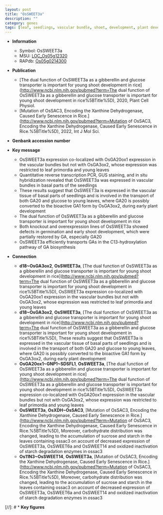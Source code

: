 ```yaml
---
layout: post
title: "OsSWEET3a"
description: ""
category: genes
tags: [leaf, seedlings, vascular bundle, shoot, development, plant development, gibberellin, transporter,  ga , Gibberellin, GA, GA biosynthesis]
---
```


* **Information**  
    + Symbol: OsSWEET3a  
    + MSU: [LOC_Os05g12320](http://rice.uga.edu/cgi-bin/ORF_infopage.cgi?orf=LOC_Os05g12320)  
    + RAPdb: [Os05g0214300](http://rapdb.dna.affrc.go.jp/viewer/gbrowse_details/irgsp1?name=Os05g0214300)  

* **Publication**  
    + [The dual function of OsSWEET3a as a gibberellin and glucose transporter is important for young shoot development in rice](http://www.ncbi.nlm.nih.gov/pubmed?term=The dual function of OsSWEET3a as a gibberellin and glucose transporter is important for young shoot development in rice%5BTitle%5D), 2020, Plant Cell Physiol.
    + [Mutation of OsSAC3, Encoding the Xanthine Dehydrogenase, Caused Early Senescence in Rice.](http://www.ncbi.nlm.nih.gov/pubmed?term=Mutation of OsSAC3, Encoding the Xanthine Dehydrogenase, Caused Early Senescence in Rice.%5BTitle%5D), 2022, Int J Mol Sci.

* **Genbank accession number**  

* **Key message**  
    + OsSWEET3a expression co-localized with OsGA20ox1 expression in the vascular bundles but not with OsGA3ox2, whose expression was restricted to leaf primordia and young leaves
    + Quantitative reverse transcription PCR, GUS staining, and in situ hybridization revealed that OsSWEET3a was expressed in vascular bundles in basal parts of the seedlings
    + These results suggest that OsSWEET3a is expressed in the vascular tissue of basal parts of seedlings and is involved in the transport of both GA20 and glucose to young leaves, where GA20 is possibly converted to the bioactive GA1 form by OsGA3ox2, during early plant development
    + The dual function of OsSWEET3a as a gibberellin and glucose transporter is important for young shoot development in rice
    + Both knockout and overexpression lines of OsSWEET3a showed defects in germination and early shoot development, which were partially restored by GA, especially GA20
    + OsSWEET3a efficiently transports GAs in the C13-hydroxylation pathway of GA biosynthesis

* **Connection**  
    + __d18~OsGA3ox2__, __OsSWEET3a__, [The dual function of OsSWEET3a as a gibberellin and glucose transporter is important for young shoot development in rice](http://www.ncbi.nlm.nih.gov/pubmed?term=The dual function of OsSWEET3a as a gibberellin and glucose transporter is important for young shoot development in rice%5BTitle%5D),  OsSWEET3a expression co-localized with OsGA20ox1 expression in the vascular bundles but not with OsGA3ox2, whose expression was restricted to leaf primordia and young leaves
    + __d18~OsGA3ox2__, __OsSWEET3a__, [The dual function of OsSWEET3a as a gibberellin and glucose transporter is important for young shoot development in rice](http://www.ncbi.nlm.nih.gov/pubmed?term=The dual function of OsSWEET3a as a gibberellin and glucose transporter is important for young shoot development in rice%5BTitle%5D),  These results suggest that OsSWEET3a is expressed in the vascular tissue of basal parts of seedlings and is involved in the transport of both GA20 and glucose to young leaves, where GA20 is possibly converted to the bioactive GA1 form by OsGA3ox2, during early plant development
    + __OsGA20ox1~GNP1~SDSFL1__, __OsSWEET3a__, [The dual function of OsSWEET3a as a gibberellin and glucose transporter is important for young shoot development in rice](http://www.ncbi.nlm.nih.gov/pubmed?term=The dual function of OsSWEET3a as a gibberellin and glucose transporter is important for young shoot development in rice%5BTitle%5D),  OsSWEET3a expression co-localized with OsGA20ox1 expression in the vascular bundles but not with OsGA3ox2, whose expression was restricted to leaf primordia and young leaves
    + __OsSWEET3a__, __OsXDH~OsSAC3__, [Mutation of OsSAC3, Encoding the Xanthine Dehydrogenase, Caused Early Senescence in Rice.](http://www.ncbi.nlm.nih.gov/pubmed?term=Mutation of OsSAC3, Encoding the Xanthine Dehydrogenase, Caused Early Senescence in Rice.%5BTitle%5D),  Moreover, carbohydrate distribution was changed, leading to the accumulation of sucrose and starch in the leaves containing ossac3 on account of decreased expression of OsSWEET3a, OsSWEET6a and OsSWEET14 and oxidized inactivation of starch degradation enzymes in ossac3
    + __Os11N3~OsSWEET14__, __OsSWEET3a__, [Mutation of OsSAC3, Encoding the Xanthine Dehydrogenase, Caused Early Senescence in Rice.](http://www.ncbi.nlm.nih.gov/pubmed?term=Mutation of OsSAC3, Encoding the Xanthine Dehydrogenase, Caused Early Senescence in Rice.%5BTitle%5D),  Moreover, carbohydrate distribution was changed, leading to the accumulation of sucrose and starch in the leaves containing ossac3 on account of decreased expression of OsSWEET3a, OsSWEET6a and OsSWEET14 and oxidized inactivation of starch degradation enzymes in ossac3

[//]: # * **Key figures**  


